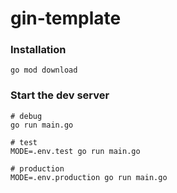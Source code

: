 # gin-template

### Installation

```shell
go mod download
```

### Start the dev server

```shell
# debug
go run main.go

# test
MODE=.env.test go run main.go

# production
MODE=.env.production go run main.go
```
